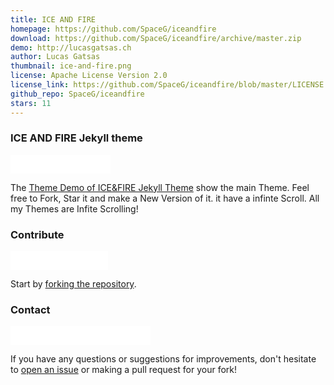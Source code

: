 ```yaml
---
title: ICE AND FIRE
homepage: https://github.com/SpaceG/iceandfire
download: https://github.com/SpaceG/iceandfire/archive/master.zip
demo: http://lucasgatsas.ch
author: Lucas Gatsas
thumbnail: ice-and-fire.png
license: Apache License Version 2.0
license_link: https://github.com/SpaceG/iceandfire/blob/master/LICENSE
github_repo: SpaceG/iceandfire
stars: 11
---
```


### ICE AND FIRE Jekyll theme

<iframe
src="//ghbtns.com/github-btn.html?user=SpaceG&repo=iceandfire&type=watch&count=true&size=small"
allowtransparency="true" frameborder="0" scrolling="0" width="160px"
height="30px"></iframe>


The [Theme Demo of ICE&FIRE Jekyll
Theme](https://github.com/SpaceG/iceandfire) show the main Theme. Feel
free to Fork, Star it and make a New Version of it. it have a infinte
Scroll. All my Themes are Infite Scrolling!

### Contribute

<iframe
src="//ghbtns.com/github-btn.html?user=SpaceG&repo=iceandfire&type=fork&count=true&size=small"
allowtransparency="true" frameborder="0" scrolling="0" width="156px"
height="30px"></iframe>

Start by [forking the
repository](https://github.com/open-start/opentheme/fork).

### Contact

<iframe
src="//ghbtns.com/github-btn.html?user=SpaceG&type=follow&count=true&size=small"
allowtransparency="true" frameborder="0" scrolling="0" width="224px"
height="30px"></iframe>

If you have any questions or suggestions for improvements, don't
hesitate to [open an
issue](https://github.com/SpaceG/iceandfire/issues) or making a pull
request for your fork!
